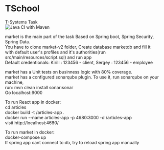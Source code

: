 # TSchool
T-Systems Task    
![Java CI with Maven](https://github.com/Sereggan/TSchool/workflows/Java%20CI%20with%20Maven/badge.svg)
  
market is the main part of the task
Based on Spring boot, Spring Security, Spring Data.  
You have to clone market-v2 folder, Create database marketdb and fill it with default user's profiles and it's authorities(run src/main/resources/script.sql) and run app  
Default credentionals: Kirill : 123456 - client, Sergey : 123456 - employee  
  
market has a Unit tests on businness logic with 80% coverage.  
market has a configured sonarqube plugin. To use it, run sonarqube on your machine,    
run: mvn clean install sonar:sonar  
Go localhost:9000  
  
To run React app in docker:  
cd articles  
docker build -t <username>/articles-app .  
docker run --name articles-app -p 4680:3000 -d <username>/articles-app  
visit http://localhost:4680/
  
To run market in docker:  
docker-compose up  
If spring app cant connect to db, try to reload spring app manually
